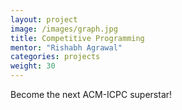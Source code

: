 ```yaml
---
layout: project
image: /images/graph.jpg
title: Competitive Programming
mentor: "Rishabh Agrawal"
categories: projects
weight: 30
---
```


Become the next ACM-ICPC superstar!